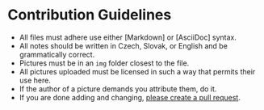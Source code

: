 # Contribution Guidelines

* All files must adhere use either [Markdown] or [AsciiDoc] syntax.
* All notes should be written in Czech, Slovak, or English and be grammatically correct.
* Pictures must be in an `img` folder closest to the file.
* All pictures uploaded must be licensed in such a way that permits their use here.
* If the author of a picture demands you attribute them, do it.
* If you are done adding and changing, [please create a pull request](https://docs.github.com/en/pull-requests/collaborating-with-pull-requests/proposing-changes-to-your-work-with-pull-requests/creating-a-pull-request).

